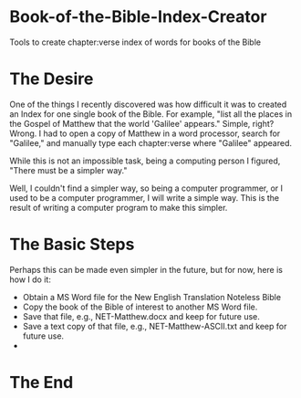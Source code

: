 # Book-of-the-Bible-Index-Creator
Tools to create chapter:verse index of words for books of the Bible

# The Desire

One of the things I recently discovered was how difficult it was to created an Index for one single book of the Bible. 
For example, "list all the places in the Gospel of Matthew that the world 'Galilee' appears." Simple, right? Wrong.
I had to open a copy of Matthew in a word processor, search for "Galilee," and manually type each chapter:verse where "Galilee" appeared.

While this is not an impossible task, being a computing person I figured, "There must be a simpler way."

Well, I couldn't find a simpler way, so being a computer programmer, or I used to be a computer programmer, I will write a simple way.
This is the result of writing a computer program to make this simpler.

# The Basic Steps

Perhaps this can be made even simpler in the future, but for now, here is how I do it:

- Obtain a MS Word file for the New English Translation Noteless Bible
- Copy the book of the Bible of interest to another MS Word file.
- Save that file, e.g., NET-Matthew.docx and keep for future use.
- Save a text copy of that file, e.g., NET-Matthew-ASCII.txt and keep for future use.
- 

# The End
